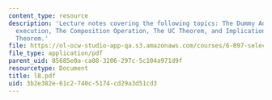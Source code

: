 ```yaml
---
content_type: resource
description: 'Lecture notes covering the following topics: The Dummy Adversary, Hybrid
  execution, The Composition Operation, The UC Theorem, and Implications of the UC
  Theorem.'
file: https://ol-ocw-studio-app-qa.s3.amazonaws.com/courses/6-897-selected-topics-in-cryptography-spring-2004/3b2e382e61c2740c5174cd29a3d51cd3_l8.pdf
file_type: application/pdf
parent_uid: 85685e0a-ca08-3206-297c-5c104a971d9f
resourcetype: Document
title: l8.pdf
uid: 3b2e382e-61c2-740c-5174-cd29a3d51cd3
---
```

